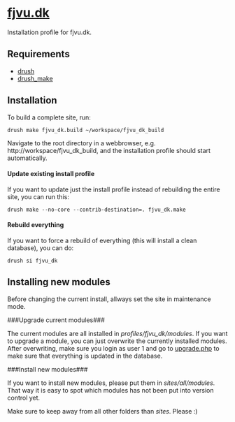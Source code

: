 [fjvu.dk](http://fjvu.dk)
==

Installation profile for fjvu.dk.

Requirements
------------

* [drush](http://drupal.org/project/drush) 
* [drush_make](http://drupal.org/project/drush_make)

Installation
------------

To build a complete site, run:

    drush make fjvu_dk.build ~/workspace/fjvu_dk_build

Navigate to the root directory in a webbrowser, e.g. http://workspace/fjvu_dk_build, and the installation profile should start automatically.

#### Update existing install profile ####

If you want to update just the install profile instead of rebuilding the
entire site, you can run this:

    drush make --no-core --contrib-destination=. fjvu_dk.make

#### Rebuild everything ####

If you want to force a rebuild of everything (this will install a clean database), you can do:

    drush si fjvu_dk

Installing new modules
----------------------

Before changing the current install, allways set the site in maintenance mode.

###Upgrade current modules###

The current modules are all installed in _profiles/fjvu_dk/modules_. If you want to upgrade a module, you can just overwrite the currently installed modules. After overwriting, make sure you login as user 1 and go to [upgrade.php](http://fjvu.dk/upgrade.php) to make sure that everything is updated in the database.

###Install new modules###

If you want to install new modules, please put them in _sites/all/modules_. That way it is easy to spot which modules has not been put into version control yet.

Make sure to keep away from all other folders than _sites_. Please :)
